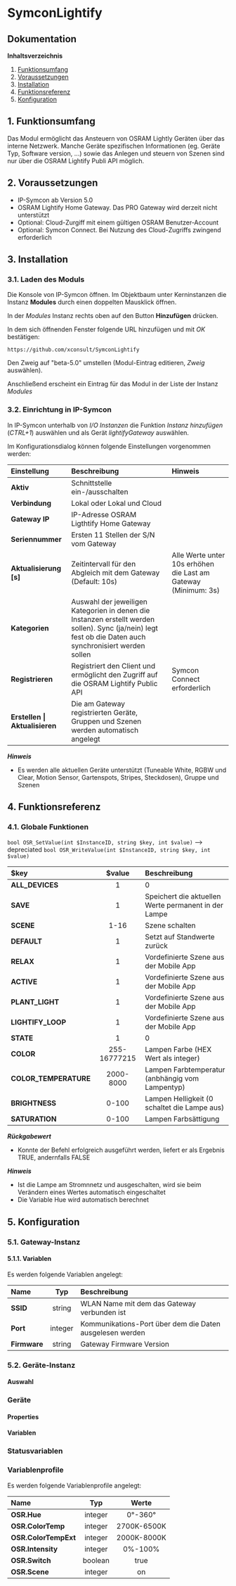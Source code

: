 # SymconLightify

## Dokumentation

**Inhaltsverzeichnis**

1. [Funktionsumfang](#1-funktionsumfang)
2. [Voraussetzungen](#2-voraussetzungen)
3. [Installation](#3-installation)
4. [Funktionsreferenz](#4-funktionsreferenz)
5. [Konfiguration](#5-konfiguration)

## 1. Funktionsumfang

Das Modul ermöglicht das Ansteuern von OSRAM Lightly Geräten über das interne Netzwerk.
Manche Geräte spezifischen Informationen (eg. Geräte Typ, Software version, ...) sowie das Anlegen und steuern von Szenen sind nur über die OSRAM Lightify Publi API möglich.

## 2. Voraussetzungen

 - IP-Symcon ab Version 5.0
 - OSRAM Lightify Home Gateway. Das PRO Gateway wird derzeit nicht unterstützt
 - Optional: Cloud-Zurgiff mit einem gültigen OSRAM Benutzer-Account
 - Optional: Symcon Connect. Bei Nutzung des Cloud-Zugriffs zwingend erforderlich

## 3. Installation

### 3.1. Laden des Moduls

Die Konsole von IP-Symcon öffnen. Im Objektbaum unter Kerninstanzen die Instanz **Modules** durch einen doppelten Mausklick öffnen.

In der _Modules_ Instanz rechts oben auf den Button **Hinzufügen** drücken.

In dem sich öffnenden Fenster folgende URL hinzufügen und mit _OK_ bestätigen:

`https://github.com/xconsult/SymconLightify`

 Den Zweig auf "beta-5.0" umstellen (Modul-Eintrag editieren, _Zweig_ auswählen).

Anschließend erscheint ein Eintrag für das Modul in der Liste der Instanz _Modules_

### 3.2. Einrichtung in IP-Symcon

In IP-Symcon unterhalb von _I/O Instanzen_ die Funktion _Instanz hinzufügen_ (_CTRL+1_) auswählen und als Gerät _lightifyGateway_ auswählen.

Im Konfigurationsdialog können folgende Einstellungen vorgenommen werden:

| Einstellung                    |Beschreibung                                                                         |Hinweis                                           |
| :----------------------------  | :---------------------------------------------------------------------------------- | :----------------------------------------------- |
| **Aktiv**                      | Schnittstelle ein-/ausschalten                                                      |                                                  |
| **Verbindung**                 | Lokal oder Lokal und Cloud                                                          |                                                  |
| **Gateway IP**                 | IP-Adresse OSRAM Ligthtify Home Gateway                                             |                                                  |
| **Seriennummer**               | Ersten 11 Stellen der S/N vom Gateway                                               |                                                  |
| **Aktualisierung [s]**         | Zeitintervall für den Abgleich mit dem Gateway (Default: 10s)                       | Alle Werte unter 10s erhöhen die Last am Gateway (Minimum: 3s) |
| **Kategorien**                 | Auswahl der jeweiligen Kategorien in denen die Instanzen erstellt werden sollen). Sync (ja/nein) legt fest ob die Daten auch synchronisiert werden sollen |                                                  |
| **Registrieren**               | Registriert den Client und ermöglicht den Zugriff auf die OSRAM Lightify Public API | Symcon Connect erforderlich                      |
| **Erstellen \| Aktualisieren** | Die am Gateway registrierten Geräte, Gruppen und Szenen werden automatisch angelegt |                                                  |

**_Hinweis_**
- Es werden alle aktuellen Geräte unterstützt (Tuneable White, RGBW und Clear, Motion Sensor, Gartenspots, Stripes, Steckdosen), Gruppe und Szenen

## 4. Funktionsreferenz

### 4.1. Globale Funktionen

`bool OSR_SetValue(int $InstanceID, string $key, int $value)` --> depreciated
`bool OSR_WriteValue(int $InstanceID, string $key, int $value)`

| $key                  | $value       | Beschreibung                                         |
| :-------------------- | :----------: | :--------------------------------------------------- |
| **ALL_DEVICES**       | 1|0          | Alle Geräte schalten (1 = ein, 0 = aus)              |
| **SAVE**              | 1            | Speichert die aktuellen Werte permanent in der Lampe |
| **SCENE**             | 1-16         | Szene schalten                                       |
| **DEFAULT**           | 1            | Setzt auf Standwerte zurück                          |
| **RELAX**             | 1            | Vordefinierte Szene aus der Mobile App               |
| **ACTIVE**            | 1            | Vordefinierte Szene aus der Mobile App               |
| **PLANT_LIGHT**       | 1            | Vordefinierte Szene aus der Mobile App               |
| **LIGHTIFY_LOOP**     | 1            | Vordefinierte Szene aus der Mobile App               |
| **STATE**             | 1|0          | Gerät schalten (1 = ein, 0 = aus)                    |
| **COLOR**             | 255-16777215 | Lampen Farbe (HEX Wert als integer)                  |
| **COLOR_TEMPERATURE** | 2000-8000    | Lampen Farbtemperatur (anbhängig vom Lampentyp)      |
| **BRIGHTNESS**        | 0-100        | Lampen Helligkeit (0 schaltet die Lampe aus)         |
| **SATURATION**        | 0-100        | Lampen Farbsättigung                                 |

**_Rückgabewert_**
- Konnte der Befehl erfolgreich ausgeführt werden, liefert er als Ergebnis TRUE, andernfalls FALSE

**_Hinweis_**
- Ist die Lampe am Stromnnetz und ausgeschalten, wird sie beim Verändern eines Wertes automatisch eingeschaltet
- Die Variable Hue wird automatisch berechnet

## 5. Konfiguration

### 5.1. Gateway-Instanz

#### 5.1.1. Variablen

Es werden folgende Variablen angelegt:

| Name         | Typ     | Beschreibung                                             |
| :------------| :-----: | :------------------------------------------------------- |
| **SSID**     | string  | WLAN Name mit dem das Gateway verbunden ist              |
| **Port**     | integer | Kommunikations-Port über dem die Daten ausgelesen werden |
| **Firmware** | string  | Gateway Firmware Version                                 |

### 5.2. Geräte-Instanz

#### Auswahl

### Geräte

#### Properties

#### Variablen

### Statusvariablen

### Variablenprofile

Es werden folgende Variablenprofile angelegt:

| Name                 | Typ     | Werte       |
| :------------------- | :-----: | :---------: |
| **OSR.Hue**          | integer | 0°-360°     |
| **OSR.ColorTemp**    | integer | 2700K-6500K |
| **OSR.ColorTempExt** | integer | 2000K-8000K |
| **OSR.Intensity**    | integer | 0%-100%     |
| **OSR.Switch**       | boolean | true|false  |
| **OSR.Scene**        | integer | on          |
